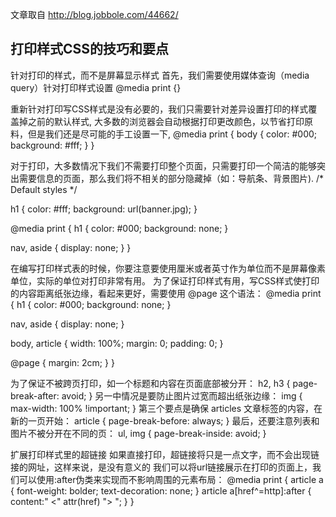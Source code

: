 文章取自
http://blog.jobbole.com/44662/

## 打印样式CSS的技巧和要点 ##

针对打印的样式，而不是屏幕显示样式
首先，我们需要使用媒体查询（media query）针对打印样式设置
   @media print {}

重新针对打印写CSS样式是没有必要的，我们只需要针对差异设置打印的样式覆盖掉之前的默认样式,
大多数的浏览器会自动根据打印更改颜色，以节省打印原料，但是我们还是尽可能的手工设置一下,
    @media print { body { color: #000; background: #fff; } }

对于打印，大多数情况下我们不需要打印整个页面，只需要打印一个简洁的能够突出需要信息的页面，那么我们将不相关的部分隐藏掉（如：导航条、背景图片).
/* Default styles */
 
h1 {
   color: #fff;
   background: url(banner.jpg);
}
 
@media print {
   h1 {
  color: #000;
  background: none;
   }
 
   nav, aside {
  display: none;
   }
}

在编写打印样式表的时候，你要注意要使用厘米或者英寸作为单位而不是屏幕像素单位，实际的单位对打印非常有用。
为了保证打印样式有用，写CSS样式使打印的内容距离纸张边缘，看起来更好，需要使用 @page 这个语法：
@media print {
   h1 {
      color: #000;
      background: none;
   }
 
   nav, aside {
      display: none;
   }
 
   body, article {
      width: 100%;
      margin: 0;
      padding: 0;
   }
 
   @page {
      margin: 2cm;
   }
}

为了保证不被跨页打印，如一个标题和内容在页面底部被分开：
h2, h3 { page-break-after: avoid; }
另一中情况是要防止图片过宽而超出纸张边缘：
img {
   max-width: 100% !important;
}
第三个要点是确保 articles 文章标签的内容，在新的一页开始：
article {
   page-break-before: always;
}
最后，还要注意列表和图片不被分开在不同的页：
ul, img {
   page-break-inside: avoid;
}

扩展打印样式里的超链接
如果直接打印，超链接将只是一点文字，而不会出现链接的网址，这样来说，是没有意义的
我们可以将url链接展示在打印的页面上，我们可以使用:after伪类来实现而不影响周围的元素布局：
@media print {
   article a {
      font-weight: bolder;
      text-decoration: none;
   }
   article a[href^=http]:after {
      content:&quot; &lt;&quot; attr(href) &quot;&gt; &quot;;
   }
}
